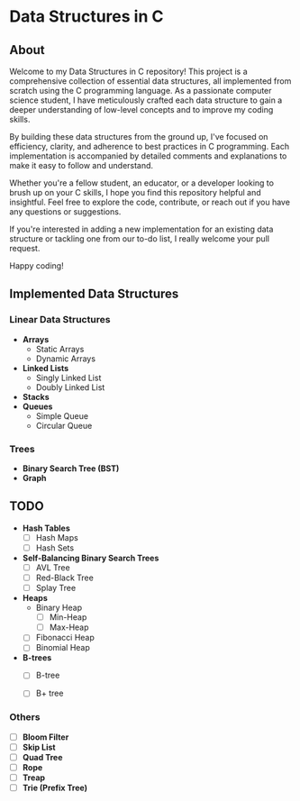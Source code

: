 # Data Structures in C

## About

Welcome to my Data Structures in C repository! This project is a comprehensive collection of essential data structures, all implemented from scratch using the C programming language. As a passionate computer science student, I have meticulously crafted each data structure to gain a deeper understanding of low-level concepts and to improve my coding skills.

By building these data structures from the ground up, I've focused on efficiency, clarity, and adherence to best practices in C programming. Each implementation is accompanied by detailed comments and explanations to make it easy to follow and understand.

Whether you're a fellow student, an educator, or a developer looking to brush up on your C skills, I hope you find this repository helpful and insightful. Feel free to explore the code, contribute, or reach out if you have any questions or suggestions.

If you're interested in adding a new implementation for an existing data structure or tackling one from our to-do list, I really welcome your pull request.

Happy coding!


## Implemented Data Structures


### Linear Data Structures
    
- **Arrays**
    - Static Arrays
    - Dynamic Arrays
- **Linked Lists**
    - Singly Linked List
    - Doubly Linked List
- **Stacks**
- **Queues**
    - Simple Queue
    - Circular Queue

### Trees

- **Binary Search Tree (BST)**
- **Graph**


## TODO

- **Hash Tables**
    - [ ] Hash Maps
    - [ ] Hash Sets
- **Self-Balancing Binary Search Trees**
    - [ ] AVL Tree
    - [ ] Red-Black Tree
    - [ ] Splay Tree
- **Heaps**
    - Binary Heap
        - [ ] Min-Heap
        - [ ] Max-Heap
    - [ ] Fibonacci Heap
    - [ ] Binomial Heap
- **B-trees**
    - [ ] B-tree
    - [ ] B+ tree


### Others
- [ ] **Bloom Filter**
- [ ] **Skip List**
- [ ] **Quad Tree**
- [ ] **Rope**
- [ ] **Treap**
- [ ] **Trie (Prefix Tree)**
